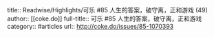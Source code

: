 title:: Readwise/Highlights/可乐 #85 人生的答案，破守离，正和游戏 (49)
author:: [[coke.do]]
full-title:: 可乐 \#85 人生的答案，破守离，正和游戏
category:: #articles
url:: http://coke.do/issues/85-1070393
